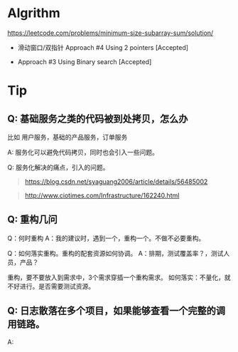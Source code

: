 
# Algrithm

https://leetcode.com/problems/minimum-size-subarray-sum/solution/

* 滑动窗口/双指针 Approach #4 Using 2 pointers [Accepted]


* Approach #3 Using Binary search [Accepted]


# Tip

## Q: 基础服务之类的代码被到处拷贝，怎么办
比如 用户服务，基础的产品服务，订单服务

A: 服务化可以避免代码拷贝，同时也会引入一些问题。

Q: 服务化解决的痛点，引入的问题。

> https://blog.csdn.net/syaguang2006/article/details/56485002

> http://www.ciotimes.com/Infrastructure/162240.html


## Q: 重构几问
Q：何时重构
A：我的建议时，遇到一个，重构一个。不做不必要重构。

Q：如何落实重构。重构的配套资源如何协调。
A：排期，测试覆盖率？，测试人员，产品？

重构，要不要放入到需求中，3个需求穿插一个重构需求。
如何落实：不量化，就不好进行。是否需要测试资源。

## Q: 日志散落在多个项目，如果能够查看一个完整的调用链路。
A:

